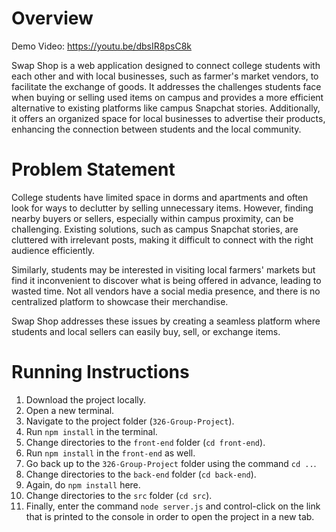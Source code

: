 # Overview

Demo Video: https://youtu.be/dbsIR8psC8k

Swap Shop is a web application designed to connect college students with each other and with local businesses, such as farmer's market vendors, to facilitate the exchange of goods. It addresses the challenges students face when buying or selling used items on campus and provides a more efficient alternative to existing platforms like campus Snapchat stories. Additionally, it offers an organized space for local businesses to advertise their products, enhancing the connection between students and the local community.

# Problem Statement

College students have limited space in dorms and apartments and often look for ways to declutter by selling unnecessary items. However, finding nearby buyers or sellers, especially within campus proximity, can be challenging. Existing solutions, such as campus Snapchat stories, are cluttered with irrelevant posts, making it difficult to connect with the right audience efficiently.

Similarly, students may be interested in visiting local farmers' markets but find it inconvenient to discover what is being offered in advance, leading to wasted time. Not all vendors have a social media presence, and there is no centralized platform to showcase their merchandise.

Swap Shop addresses these issues by creating a seamless platform where students and local sellers can easily buy, sell, or exchange items.

# Running Instructions

1. Download the project locally.
2. Open a new terminal.
3. Navigate to the project folder (`326-Group-Project`).
4. Run `npm install` in the terminal.
5. Change directories to the `front-end` folder (`cd front-end`).
6. Run `npm install` in the `front-end` as well.
7. Go back up to the `326-Group-Project` folder using the command `cd ..`.
8. Change directories to the `back-end` folder (`cd back-end`).
9. Again, do `npm install` here.
10. Change directories to the `src` folder (`cd src`).
11. Finally, enter the command `node server.js` and control-click on the link that is printed to the console in order to open the project in a new tab.